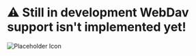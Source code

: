 # ⚠️ Still in development WebDav support isn't implemented yet!

![Placeholder Icon](https://i.postimg.cc/s2ytWCwH/1631555508375-Add-Connection-656423038.png)